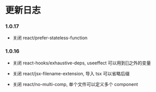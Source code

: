 # 更新日志

### 1.0.17

- 关闭 react/prefer-stateless-function 

### 1.0.16

- 关闭 react-hooks/exhaustive-deps, useeffect 可以用到[]之外的变量

- 关闭 react/jsx-filename-extension, 导入 tsx 可以省略后缀

- 关闭 react/no-multi-comp, 单个文件可以定义多个 component
